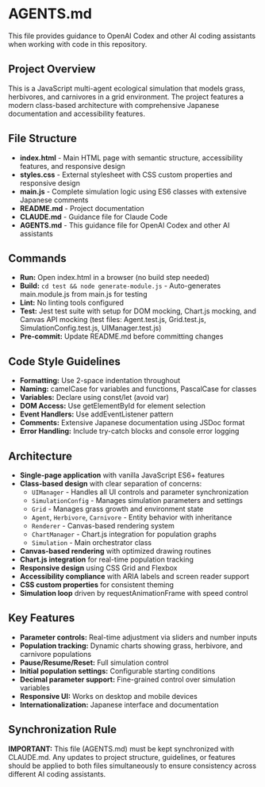 # AGENTS.md

This file provides guidance to OpenAI Codex and other AI coding assistants when working with code in this repository.

## Project Overview
This is a JavaScript multi-agent ecological simulation that models grass, herbivores, and carnivores in a grid environment. The project features a modern class-based architecture with comprehensive Japanese documentation and accessibility features.

## File Structure
- **index.html** - Main HTML page with semantic structure, accessibility features, and responsive design
- **styles.css** - External stylesheet with CSS custom properties and responsive design
- **main.js** - Complete simulation logic using ES6 classes with extensive Japanese comments
- **README.md** - Project documentation
- **CLAUDE.md** - Guidance file for Claude Code
- **AGENTS.md** - This guidance file for OpenAI Codex and other AI assistants

## Commands
- **Run:** Open index.html in a browser (no build step needed)
- **Build:** `cd test && node generate-module.js` - Auto-generates main.module.js from main.js for testing
- **Lint:** No linting tools configured
- **Test:** Jest test suite with setup for DOM mocking, Chart.js mocking, and Canvas API mocking (test files: Agent.test.js, Grid.test.js, SimulationConfig.test.js, UIManager.test.js)
- **Pre-commit:** Update README.md before committing changes

## Code Style Guidelines
- **Formatting:** Use 2-space indentation throughout
- **Naming:** camelCase for variables and functions, PascalCase for classes
- **Variables:** Declare using const/let (avoid var)
- **DOM Access:** Use getElementById for element selection
- **Event Handlers:** Use addEventListener pattern
- **Comments:** Extensive Japanese documentation using JSDoc format
- **Error Handling:** Include try-catch blocks and console error logging

## Architecture
- **Single-page application** with vanilla JavaScript ES6+ features
- **Class-based design** with clear separation of concerns:
  - `UIManager` - Handles all UI controls and parameter synchronization
  - `SimulationConfig` - Manages simulation parameters and settings
  - `Grid` - Manages grass growth and environment state
  - `Agent`, `Herbivore`, `Carnivore` - Entity behavior with inheritance
  - `Renderer` - Canvas-based rendering system
  - `ChartManager` - Chart.js integration for population graphs
  - `Simulation` - Main orchestrator class
- **Canvas-based rendering** with optimized drawing routines
- **Chart.js integration** for real-time population tracking
- **Responsive design** using CSS Grid and Flexbox
- **Accessibility compliance** with ARIA labels and screen reader support
- **CSS custom properties** for consistent theming
- **Simulation loop** driven by requestAnimationFrame with speed control

## Key Features
- **Parameter controls:** Real-time adjustment via sliders and number inputs
- **Population tracking:** Dynamic charts showing grass, herbivore, and carnivore populations
- **Pause/Resume/Reset:** Full simulation control
- **Initial population settings:** Configurable starting conditions
- **Decimal parameter support:** Fine-grained control over simulation variables
- **Responsive UI:** Works on desktop and mobile devices
- **Internationalization:** Japanese interface and documentation

## Synchronization Rule
**IMPORTANT:** This file (AGENTS.md) must be kept synchronized with CLAUDE.md. Any updates to project structure, guidelines, or features should be applied to both files simultaneously to ensure consistency across different AI coding assistants.